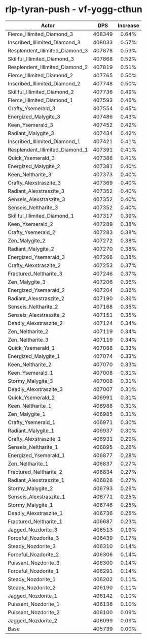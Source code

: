 # rlp-tyran-push - vf-yogg-cthun
| Actor | DPS | Increase |
|---|:---:|:---:|
|Fierce_Illimited_Diamond_3|408349|0.64%|
|Inscribed_Illimited_Diamond_3|408033|0.57%|
|Resplendent_Illimited_Diamond_3|407878|0.53%|
|Skillful_Illimited_Diamond_3|407868|0.52%|
|Resplendent_Illimited_Diamond_2|407819|0.51%|
|Fierce_Illimited_Diamond_2|407765|0.50%|
|Inscribed_Illimited_Diamond_2|407748|0.50%|
|Skillful_Illimited_Diamond_2|407736|0.49%|
|Fierce_Illimited_Diamond_1|407593|0.46%|
|Crafty_Ysemerald_3|407554|0.45%|
|Energized_Malygite_3|407486|0.43%|
|Keen_Ysemerald_3|407452|0.42%|
|Radiant_Malygite_3|407434|0.42%|
|Inscribed_Illimited_Diamond_1|407421|0.41%|
|Resplendent_Illimited_Diamond_1|407391|0.41%|
|Quick_Ysemerald_3|407386|0.41%|
|Energized_Malygite_2|407381|0.40%|
|Keen_Neltharite_3|407373|0.40%|
|Crafty_Alexstraszite_3|407369|0.40%|
|Radiant_Alexstraszite_3|407352|0.40%|
|Senseis_Alexstraszite_3|407352|0.40%|
|Senseis_Neltharite_3|407352|0.40%|
|Skillful_Illimited_Diamond_1|407317|0.39%|
|Keen_Ysemerald_2|407289|0.38%|
|Crafty_Ysemerald_2|407283|0.38%|
|Zen_Malygite_2|407272|0.38%|
|Radiant_Malygite_2|407270|0.38%|
|Energized_Ysemerald_3|407266|0.38%|
|Crafty_Alexstraszite_2|407253|0.37%|
|Fractured_Neltharite_3|407246|0.37%|
|Zen_Malygite_3|407206|0.36%|
|Energized_Ysemerald_2|407204|0.36%|
|Radiant_Alexstraszite_2|407190|0.36%|
|Senseis_Neltharite_2|407168|0.35%|
|Senseis_Alexstraszite_2|407151|0.35%|
|Deadly_Alexstraszite_2|407124|0.34%|
|Zen_Neltharite_2|407119|0.34%|
|Zen_Neltharite_3|407119|0.34%|
|Quick_Ysemerald_1|407088|0.33%|
|Energized_Malygite_1|407074|0.33%|
|Keen_Neltharite_2|407070|0.33%|
|Keen_Ysemerald_1|407008|0.31%|
|Stormy_Malygite_3|407008|0.31%|
|Deadly_Alexstraszite_3|407007|0.31%|
|Quick_Ysemerald_2|406991|0.31%|
|Keen_Neltharite_1|406988|0.31%|
|Zen_Malygite_1|406985|0.31%|
|Crafty_Ysemerald_1|406971|0.30%|
|Radiant_Malygite_1|406937|0.30%|
|Crafty_Alexstraszite_1|406931|0.29%|
|Senseis_Neltharite_1|406895|0.28%|
|Energized_Ysemerald_1|406877|0.28%|
|Zen_Neltharite_1|406837|0.27%|
|Fractured_Neltharite_2|406834|0.27%|
|Radiant_Alexstraszite_1|406828|0.27%|
|Stormy_Malygite_2|406793|0.26%|
|Senseis_Alexstraszite_1|406771|0.25%|
|Stormy_Malygite_1|406746|0.25%|
|Deadly_Alexstraszite_1|406736|0.25%|
|Fractured_Neltharite_1|406687|0.23%|
|Jagged_Nozdorite_3|406513|0.19%|
|Forceful_Nozdorite_3|406439|0.17%|
|Steady_Nozdorite_3|406310|0.14%|
|Forceful_Nozdorite_2|406306|0.14%|
|Puissant_Nozdorite_3|406300|0.14%|
|Forceful_Nozdorite_1|406291|0.14%|
|Steady_Nozdorite_1|406202|0.11%|
|Steady_Nozdorite_2|406190|0.11%|
|Jagged_Nozdorite_1|406142|0.10%|
|Puissant_Nozdorite_1|406136|0.10%|
|Puissant_Nozdorite_2|406100|0.09%|
|Jagged_Nozdorite_2|406099|0.09%|
|Base|405739|0.00%|

